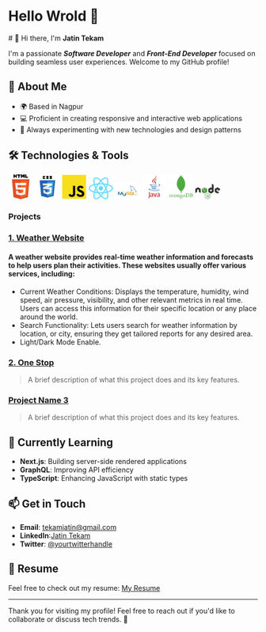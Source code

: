 <h1>Hello Wrold 👋 </h1>
# 👋 Hi there, I'm <strong>Jatin Tekam</strong>

I'm a passionate ***Software Developer*** and ***Front-End Developer*** focused on building seamless user experiences. Welcome to my GitHub profile!

## 🚀 About Me

- 🌍 Based in Nagpur
- 💻 Proficient in creating responsive and interactive web applications
- 🎨 Always experimenting with new technologies and design patterns

## 🛠️ Technologies & Tools
<div>
  <img src="https://github.com/saarthack/portfolio/blob/main/images/html-min.png" width="50px">
  <img src="https://github.com/saarthack/portfolio/blob/main/images/css-min.png" width="50px">
  <img src="https://github.com/saarthack/portfolio/blob/main/images/js-min.png" width="50px">
  <img src="https://github.com/saarthack/portfolio/blob/main/images/React-icon.svg.png" width="50px">
  <img src="https://github.com/saarthack/portfolio/blob/main/images/MySQL-min.png" width="50px">
  <img src="https://github.com/saarthack/portfolio/blob/main/images/java-logo-1.png" width="50px">
  <img src="https://github.com/saarthack/portfolio/blob/main/images/mongodb-min.png" width="50px">
  <img src="https://github.com/saarthack/portfolio/blob/main/images/node-min.png" width="50px">
</div>

<h3>Projects</h3>

### [1. Weather Website](https://github.com/JatinTekam/Weather-Website)
<h4>A weather website provides real-time weather information and forecasts to help users plan their activities. These websites usually offer various services, including:</h4>
<ul>
  <li>Current Weather Conditions: Displays the temperature, humidity, wind speed, air pressure, visibility, and other relevant metrics in real time. Users can access this information for their specific location or any place around the world.</li>
  <li>Search Functionality: Lets users search for weather information by location, or city, ensuring they get tailored reports for any desired area.</li>
  <li>Light/Dark Mode Enable.</li>
</ul>

### [2. One Stop](https://github.com/yourusername/project2)
> A brief description of what this project does and its key features.

### [Project Name 3](https://github.com/yourusername/project3)
> A brief description of what this project does and its key features.

## 🌱 Currently Learning

- **Next.js**: Building server-side rendered applications
- **GraphQL**: Improving API efficiency
- **TypeScript**: Enhancing JavaScript with static types

## 📫 Get in Touch

- **Email**: [tekamjatin@gmail.com](tekamjatin@gmail.com)
- **LinkedIn**:[Jatin Tekam](https://linkedin.com/in/jatin-tekam)
- **Twitter**: [@yourtwitterhandle](https://twitter.com/yourtwitterhandle)

## 💼 Resume

Feel free to check out my resume: [My Resume](https://drive.google.com/file/d/10yCF607q66YqW2c2kZuu4tc8YEebrzkG/view?usp=drive_link)

---

Thank you for visiting my profile! Feel free to reach out if you'd like to collaborate or discuss tech trends. 🚀

